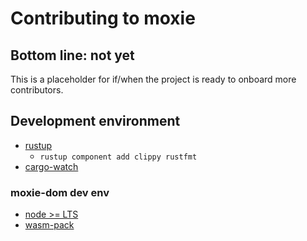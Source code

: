 # Contributing to moxie

## Bottom line: not yet

This is a placeholder for if/when the project is ready to onboard more contributors.

## Development environment

* [rustup](https://rustup.rs)
  * `rustup component add clippy rustfmt`
* [cargo-watch](https://crates.io/crates/cargo-watch)

### moxie-dom dev env

* [node >= LTS](https://nodejs.org)
* [wasm-pack](https://rustwasm.github.io/wasm-pack/)
